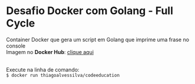 # Desafio Docker com Golang - Full Cycle
Container Docker que gera um script em Golang que imprime uma frase no console <br>
Imagem no **Docker Hub**: [clique aqui](https://hub.docker.com/repository/docker/thiagoalvessilva/codeeducation/) <br><br>

Execute na linha de comando: <br>
`$ docker run thiagoalvessilva/codeeducation`
